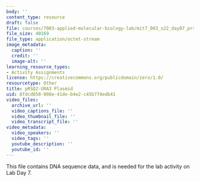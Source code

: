 ```yaml
---
body: ''
content_type: resource
draft: false
file: courses/7003-applied-molecular-biology-lab/mit7_003_s22_day07_prsq2-ura3.dna
file_size: 40169
file_type: application/octet-stream
image_metadata:
  caption: ''
  credit: ''
  image-alt: ''
learning_resource_types:
- Activity Assignments
license: https://creativecommons.org/publicdomain/zero/1.0/
resourcetype: Other
title: pRSQ2-URA3 Plasmid
uid: 8fdcd058-008e-41de-b4e2-c45b774edb41
video_files:
  archive_url: ''
  video_captions_file: ''
  video_thumbnail_file: ''
  video_transcript_file: ''
video_metadata:
  video_speakers: ''
  video_tags: ''
  youtube_description: ''
  youtube_id: ''
---
```

This file contains DNA sequence data, and is needed for the lab activity on Lab Day 7.